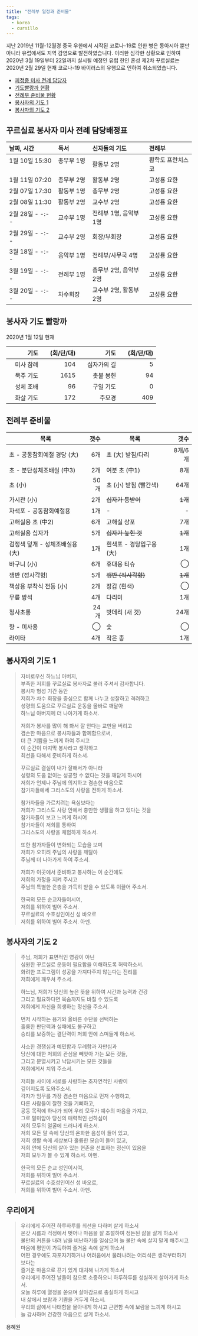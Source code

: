 ```yaml
---
title: "전례부 일정과 준비물"
tags:
  - korea
  - cursillo
---
```


지난 2019년 11월-12월경 중국 우한에서 시작된 코로나-19로 인한 병은 동아시아 뿐만 아니라 유럽에서도 지역 감염으로 발전하였습니다. 이러한 심각한 상황으로 인하여 2020년 3월 19일부터 22일까지 실시될 예정인 유럽 한인 혼성 제2차 꾸르실료는 2020년 2월 29일 현재 코로나-19 바이러스의 유행으로 인하여 취소되었습니다.


* [피정중 미사 전례 담당자](#duty)
* [기도빨랑까 현황](#palanka)
* [전례부 준비물 현황](#material)
* [봉사자의 기도 1](#gebeteins)
* [봉사자의 기도 2](#gebetzwei)

## <a name="duty">꾸르실료 봉사자 미사 전례 담당배정표</a>

|날짜, 시간|독서|신자들의 기도&nbsp;| 전례부|
|:----------|:----------|:----------|:----------|
| 1월 10일 15:30 &nbsp;&nbsp;|총무부 1명 &nbsp;&nbsp;|활동부 2명 &nbsp;&nbsp;|황학도 프란치스코|
| 1월 11일 07:20 | 총무부 2명 |  활동부 2명  |고성룡 요한|
| 2월 07일 17:30 | 활동부 1명 |  총무부 2명  |고성룡 요한|
| 2월 08일 11:30 | 활동부 2명 |  교수부 2명  |고성룡 요한|
| 2월 28일 - -:- - | 교수부 1명 |  전례부 1명, 음악부 1명  |고성룡 요한|
| 2월 29일 - -:- - | 교수부 2명 |  회장/부회장  |고성룡 요한|
| 3월 18일 - -:- - | 음악부 1명 |  전례부/사무국 4명  |고성룡 요한|
| 3월 19일 - -:- - | 전례부 1명 |  총무부 2명, 음악부 2명 |고성룡 요한|
| 3월 20일 - -:- - | 차수회장   |  교수부 2명, 활동부 2명 |고성룡 요한|

## <a name="palanka">봉사자 기도 빨랑까</a>

2020년 1월 12일 현재  

|기도| &emsp;(회/단/대)|기도| &emsp;(회/단/대)|
|----------:|----------:|----------:|----------:|
|&emsp;미사 참례|   104|&emsp;십자가의 길|  5|
|묵주 기도|        1615|촛불 봉헌|         94|
|성체 조배|          96|구일 기도|          0|
|화살 기도|         172|주모경|          409|

## <a name="material">전례부 준비물</a>

|목록|갯수|목록|갯수|
|---|---:|---|---:|
|초 - 공동참회예절 경당 (大)| 6개| 초 (大) 받침/다리| 8개/6개|
|초 - 분단성체조배실 (中3)| 2개| 여분 초 (中1) | 8개|
|초 (小)| 50개| 초 (小) 받침 (빨간색)| 64개|
|가시관 (小)| 2개| <s>십자가 등받이</s>| <s>1개</s>|
|자색포 - 공동참회예절용| 1개| - | - |
|고해실용 초 (中2)| 6개| 고해실 상포| 7개|
|고해실용 십자가| 5개| <s>십자가 눞힌 것</s>| <s>1개</s>|
|검정색 덮개 - 성체조배실용 (大)| 1개 | 흰색포 - 경당입구용 (大)| 1개 |
|바구니 (小)| 6개| 휴대용 티슈 | &#x25ef; |
|쟁반 (정사각형)| 5개| <s>쟁반 (직사각형)</s>| <s>1개</s>|
|책상용 부착식 전등 (小)| 2개| 장갑 (흰색)| &#x25ef; |
|무릎 방석| 4개|    다리미| 1개|
|청사초롱| 24개|    밧데리 (새 것)| 24개|
| 향 - 미사용| &#x25EF; | 숯| &#x25ef; |
|라이타| 4개| 작은 종 | 1개|

## <a name="gebeteins">봉사자의 기도 1</a>

> 자비로우신 하느님 아버지,  
> 부족한 저희를 꾸르실료 봉사자로 불러 주셔서 감사합니다.  
> 봉사자 형성 기간 동안  
> 저희가 차수 회장을 중심으로 함께 나누고 성찰하고 격려하고  
> 성령의 도움으로 꾸르실료 운동을 올바로 깨달아  
> 하느님 아버지께 더 나아가게 하소서.  
>  
> 저희가 봉사를 많이 해 봐서 잘 안다는 교만을 버리고  
> 겸손한 마음으로 봉사자들과 함께함으로써,  
> 더 큰 기쁨을 느끼게 하여 주시고  
> 이 순간이 마지막 봉사라고 생각하고  
> 최선을 다해서 준비하게 하소서.  
>  
> 꾸르실료 결실이 내가 잘해서가 아니라  
> 성령의 도움 없이는 성공할 수 없다는 것을 깨닫게 하시어  
> 저희가 언제나 주님께 의지하고 겸손한 마음으로  
> 참가자들에세 그리스도의 사랑을 전하게 하소서.  
>
> 참가자들을 가르치려는 욕심보다는  
> 저희가 그리스도 사랑 안에서 충만한 생활을 하고 있다는 것을  
> 참가자들이 보고 느끼게 하시어  
> 참가자들이 저희를 통하여  
> 그리스도의 사랑을 체험하게 하소서.  
>
> 또한 참가자들이 변화되는 모습을 보며  
> 저희가 오히려 주님의 사랑을 깨달아  
> 주님께 더 나아가게 하여 주소서.  
>
> 저희가 이곳에서 준비하고 봉사하는 이 순간에도  
> 저희의 가정을 지켜 주시고  
> 주님의 특별한 은총을 가득히 받을 수 있도록 이끌어 주소서.  
>
> 한국의 모든 순교자들이시여,  
> 저희를 위하여 빌어 주소서.  
> 꾸르실료의 수호성인이신 성 바오로  
> 저희를 위하여 빌어 주소서. 아멘.

## <a name="gebetzwei">봉사자의 기도 2</a>

> 주님, 저희가 표면적인 영광이 아닌  
> 심원한 꾸르실료 운동이 필요함을 이해하도록 허락하소서.  
> 화려한 프로그램이 성공을 가져다주지 않는다는 진리를  
> 저희에게 깨우쳐 주소서.  
>
> 하느님, 저희가 당신의 높은 뜻을 위하여 시간과 능력과 건강  
> 그리고 필요하다면 목숨까지도 바칠 수 있도록  
> 저희에게 자신을 희생하는 정신을 주소서.  
>
> 먼저 시작하는 용기와 올바른 수단을 선택하는  
> 훌륭한 판단력과 실패에도 불구하고  
> 승리를 보증하는 결단력이 저희 안에 스며들게 하소서.  
>
> 사소한 경쟁심과 예민함과 무례함과 자만심과  
> 당신에 대한 저희의 관심을 빼앗아 가는 모든 것들,  
> 그리고 분열시키고 낙담시키는 모든 것들을  
> 저희에게서 치워 주소서.  
>
> 저희들 사이에 서로를 사랑하는 초자연적인 사랑이  
> 깊어지도록 도와주소서.  
> 각자가 임무를 가장 겸손한 마음으로 먼저 수행하고,  
> 다른 사람들이 잘한 것을 기뻐하고,  
> 공동 목적에 하나가 되어 우리 모두가 예수의 마음을 가지고,  
> 그로 말미암아 당신의 매력적인 선하심이  
> 저희 모두의 얼굴에 드러나게 하소서.  
> 저희 모든 말 속에 당신의 온화한 음성이 들어 있고,  
> 저희 생활 속에 세상보다 훌륭한 모습이 들어 있고,  
> 저희 안에 당신의 살아 있는 현존을 선포하는 정신이 있음을  
> 저희 모두가 볼 수 있게 하소서. 아멘.  
>
> 한국의 모든 순교 성인이시여,  
> 저희를 위하여 빌어 주소서.  
> 꾸르실료의 수호성인이신 성 바오로,  
> 저희를 위하여 빌어 주소서. 아멘.

## 우리에게

> 우리에게 주어진 하루하루를 최선을 다하며 살게 하소서  
> 온갖 시름과 걱정에서 벗어나 마음을 잘 조절하여 정돈된 삶을 살게 하소서  
> 불만의 커튼을 내려 남을 비난하기를 일삼으며 늘 불안 속에 살지 말게 해주시고  
> 마음에 평안이 가득하여 즐거움 속에 살게 하소서  
> 어떤 경우에도 자포자기하거나 어려움에서 물러나려는 어리석은 생각부터하기 보다는  
> 즐거운 마음으로 끈기 있게 대처해 나가게 하소서  
> 우리에게 주어진 날들이 참으로 소중하오니 하루하루를 성실하게 살아가게 하소서.  
> 오늘 하루에 열정을 쏟으며 살아감으로 충실하게 하시고  
> 내 삶에서 보람과 기쁨을 거두게 하소서.  
> 우리의 삶에서 나태함을 몰아내게 하시고 근면함 속에 보람을 느끼게 하시고  
> 늘 감사하며 건강한 마음으로 살게 하소서.

용혜원

